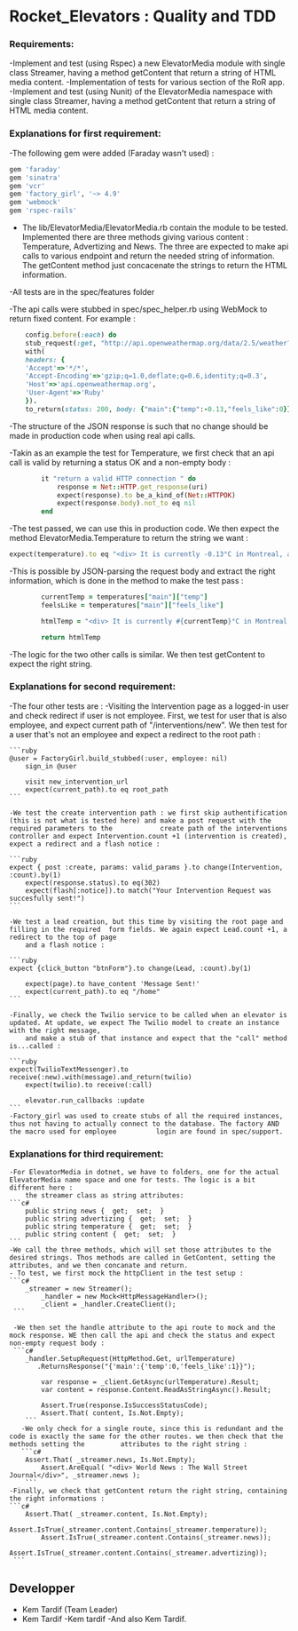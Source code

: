 # Rocket_Elevators : Quality and TDD

### Requirements:

-Implement and test (using Rspec) a new ElevatorMedia module with single class Streamer, having a method getContent that return a string of HTML media content.
-Implementation of tests for various section of the RoR app.
-Implement and test (using Nunit) of the ElevatorMedia namespace with single class Streamer, having a method getContent that return a string of HTML media content.

### Explanations for first requirement:

-The following gem were added (Faraday wasn't used) :

```ruby
gem 'faraday'
gem 'sinatra'
gem 'vcr'
gem 'factory_girl', '~> 4.9'
gem 'webmock'
gem 'rspec-rails'
```
- The lib/ElevatorMedia/ElevatorMedia.rb contain the module to be tested. Implemented there are three methods giving various content : Temperature, Advertizing and News. The three are expected to make api calls to various endpoint and return the needed string of information. The getContent method just concacenate the strings to return the HTML information.

-All tests are in the spec/features folder

-The api calls were stubbed in spec/spec_helper.rb using WebMock to return fixed content. For example :

```ruby
  	config.before(:each) do
	stub_request(:get, "http://api.openweathermap.org/data/2.5/weather?appid=7b69ac2d5782ffb6d49764e85311576a&q=montreal,ca&units=metric").
	with(
	headers: {
	'Accept'=>'*/*',
	'Accept-Encoding'=>'gzip;q=1.0,deflate;q=0.6,identity;q=0.3',
	'Host'=>'api.openweathermap.org',
	'User-Agent'=>'Ruby'
	}).
	to_return(status: 200, body: {"main":{"temp":-0.13,"feels_like":0}}.to_json, headers: {})
```
-The structure of the JSON response is such that no change should be made in production code when using real api calls.

-Takin as an example the test for Temperature, we first check that an api call is valid by returning a status OK and a non-empty body :

```ruby
        it "return a valid HTTP connection " do
            response = Net::HTTP.get_response(uri)
            expect(response).to be_a_kind_of(Net::HTTPOK)
            expect(response.body).not_to eq nil
        end
```

-The test passed, we can use this in production code. We then expect the method ElevatorMedia.Temperature to return the string we want :

```ruby
expect(temperature).to eq "<div> It is currently -0.13°C in Montreal, and it feels like 0°C!</div>"
```
-This is possible by JSON-parsing the request body and extract the right information, which is done in the method to make the test pass :

```ruby
        currentTemp = temperatures["main"]["temp"]
        feelsLike = temperatures["main"]["feels_like"]

        htmlTemp = "<div> It is currently #{currentTemp}°C in Montreal, and it feels like #{feelsLike}°C!</div>"

        return htmlTemp
```

-The logic for the two other calls is similar. We then test getContent to expect the right string.

### Explanations for second requirement:

-The four other tests are : 
	-Visiting the Intervention page as a logged-in user and check redirect if user is not employee. First, we test for user that is also employee, and expect current 
		path of "/interventions/new". We then test for a user that's not an employee and expect a redirect to the root path :
	
	```ruby
	@user = FactoryGirl.build_stubbed(:user, employee: nil)
        sign_in @user
        
        visit new_intervention_url
        expect(current_path).to eq root_path   
	```
	
	-We test the create intervention path : we first skip authentification (this is not what is tested here) and make a post request with the required parameters to the 			create path of the interventions controller and expect Intervention.count +1 (intervention is created), expect a redirect and a flash notice :
	
	```ruby
	expect { post :create, params: valid_params }.to change(Intervention, :count).by(1)
        expect(response.status).to eq(302)
        expect(flash[:notice]).to match("Your Intervention Request was succesfully sent!")
	```
	
	-We test a lead creation, but this time by visiting the root page and filling in the required  form fields. We again expect Lead.count +1, a redirect to the top of page 
		and a flash notice :
		
	```ruby
	expect {click_button "btnForm"}.to change(Lead, :count).by(1)

        expect(page).to have_content 'Message Sent!'
        expect(current_path).to eq "/home"
	```
	
	-Finally, we check the Twilio service to be called when an elevator is updated. At update, we expect The Twilio model to create an instance with the right message, 
		and make a stub of that instance and expect that the "call" method is...called :
		
	```ruby
	expect(TwilioTextMessenger).to receive(:new).with(message).and_return(twilio)
    	expect(twilio).to receive(:call)

    	elevator.run_callbacks :update
	```
	-Factory_girl was used to create stubs of all the required instances, thus not having to actually connect to the database. The factory AND the macro used for employee 			login are found in spec/support.
	
### Explanations for third requirement:

	-For ElevatorMedia in dotnet, we have to folders, one for the actual ElevatorMedia name space and one for tests. The logic is a bit different here :
		the streamer class as string attributes:
	```c#
		public string news {  get;  set;  }  
		public string advertizing {  get;  set;  }  
		public string temperature {  get;  set;  }
		public string content {  get;  set;  }  
	```
	-We call the three methods, which will set those attributes to the desired strings. Thos methods are called in GetContent, setting the attributes, and we then concanate and return. 
	- To test, we first mock the httpClient in the test setup :
	```c#
	    _streamer = new Streamer();
            _handler = new Mock<HttpMessageHandler>();
            _client = _handler.CreateClient();
	 ```
	 
	 -We then set the handle attribute to the api route to mock and the mock response. WE then call the api and check the status and expect non-empty request body :
	 ```c#
		_handler.SetupRequest(HttpMethod.Get, urlTemperature)
           .ReturnsResponse("{'main':{'temp':0,'feels_like':1}}");  
                    
            var response = _client.GetAsync(urlTemperature).Result;
            var content = response.Content.ReadAsStringAsync().Result;
            
            Assert.True(response.IsSuccessStatusCode);
            Assert.That( content, Is.Not.Empty);
	    ```
	   -We only check for a single route, since this is redundant and the code is exactly the same for the other routes. we then check that the methods setting the 		attributes to the right string :
	   ```c#
	    Assert.That( _streamer.news, Is.Not.Empty);
            Assert.AreEqual( "<div> World News : The Wall Street Journal</div>", _streamer.news );
        ```
	-Finally, we check that getContent return the right string, containing the right informations :
	```c#
		Assert.That( _streamer.content, Is.Not.Empty);
            Assert.IsTrue(_streamer.content.Contains(_streamer.temperature));
            Assert.IsTrue(_streamer.content.Contains(_streamer.news));
            Assert.IsTrue(_streamer.content.Contains(_streamer.advertizing));
	 ```   
		




## Developper
- Kem Tardif (Team Leader)
- Kem Tardif
-Kem tardif
-And also Kem Tardif.

